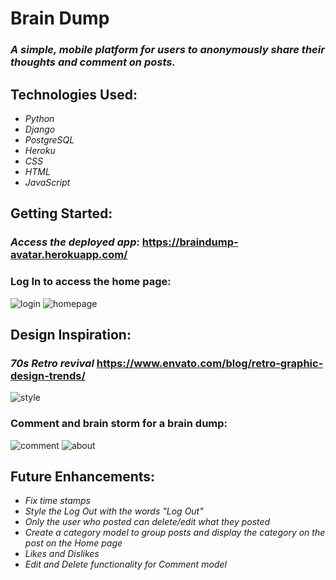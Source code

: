 # Brain Dump

### _A simple, mobile platform for users to anonymously share their thoughts and comment on posts._

## Technologies Used:

* _Python_
* _Django_
* _PostgreSQL_
* _Heroku_
* _CSS_
* _HTML_
* _JavaScript_

## Getting Started:

### _Access the deployed app_: https://braindump-avatar.herokuapp.com/

### Log In to access the home page:

![login](https://user-images.githubusercontent.com/111609911/197913850-51290884-a1cc-47e0-93cd-d0c44dc88546.png)
![homepage](https://user-images.githubusercontent.com/111609911/197913862-9d4e983f-2c71-4c9a-8741-9e1487cafef9.png)

## Design Inspiration:

### _70s Retro revival_ https://www.envato.com/blog/retro-graphic-design-trends/

![style](https://user-images.githubusercontent.com/111609911/197914520-bf5e1095-f29f-46be-a0cb-05e34251f83d.png)

### Comment and brain storm for a brain dump:

![comment](https://user-images.githubusercontent.com/111609911/197915768-61b5d85c-c97d-49ac-adce-fc570017627d.png)
![about](https://user-images.githubusercontent.com/111609911/197915774-b023beea-e0de-406d-9679-ca263b6e9545.png)

## Future Enhancements:

* _Fix time stamps_
* _Style the Log Out with the words "Log Out"_
* _Only the user who posted can delete/edit what they posted_
* _Create a category model to group posts and display the category on the post on the Home page_
* _Likes and Dislikes_
* _Edit and Delete functionality for Comment model_
